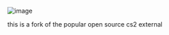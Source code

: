 ![image](https://github.com/PhillipThePaster/PasteStar/assets/49299203/fc95ad38-e645-4a0b-b72a-a9f9d01a1f19)


this is a fork of the popular open source cs2 external 

